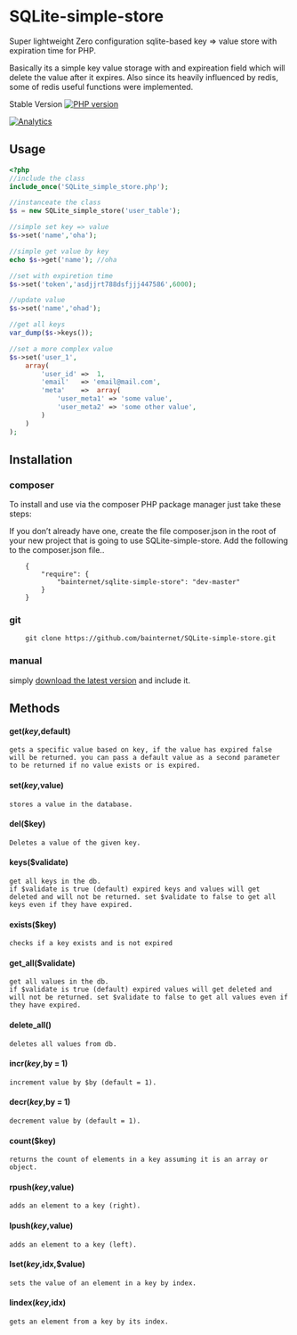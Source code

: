 SQLite-simple-store
===================

Super lightweight Zero configuration sqlite-based key => value store with expiration time for PHP.

Basically its a simple key value storage with and expireation field which will delete the value after it expires.
Also since its heavily influenced by redis, some of redis useful functions were implemented.

Stable Version [![PHP version](https://badge.fury.io/ph/bainternet%2Fsqlite-simple-store.svg)](http://badge.fury.io/ph/bainternet%2Fsqlite-simple-store)

[![Analytics](https://ga-beacon.appspot.com/UA-50573135-8/SQLite-simple-store/main)](https://github.com/bainternet/SQLite-simple-store)

## Usage

```php
<?php 
//include the class
include_once('SQLite_simple_store.php');

//instanceate the class
$s = new SQLite_simple_store('user_table');

//simple set key => value
$s->set('name','oha');

//simple get value by key
echo $s->get('name'); //oha

//set with expiretion time
$s->set('token','asdjjrt788dsfjjj447586',6000);

//update value
$s->set('name','ohad');

//get all keys
var_dump($s->keys());

//set a more complex value
$s->set('user_1',
    array(
        'user_id' =>  1,
        'email'   => 'email@mail.com',
        'meta'    =>  array(
            'user_meta1' => 'some value',
            'user_meta2' => 'some other value',
        )
    )
);

```

## Installation
### composer
To install and use via the composer PHP package manager just take these steps:

If you don’t already have one, create the file composer.json in the root of your new project that is going to use SQLite-simple-store.
Add the following to the composer.json file..
```
	{
	    "require": {
	        "bainternet/sqlite-simple-store": "dev-master"
	    }
	}
```

### git

```
	git clone https://github.com/bainternet/SQLite-simple-store.git
```

### manual   
simply [download the latest version][1] and include it.

## Methods   

#### get($key,$default)
    gets a specific value based on key, if the value has expired false will be returned. you can pass a default value as a second parameter to be returned if no value exists or is expired.

#### set($key,$value)
    stores a value in the database.
#### del($key)
    Deletes a value of the given key.
#### keys($validate)
    get all keys in the db.
    if $validate is true (default) expired keys and values will get deleted and will not be returned. set $validate to false to get all keys even if they have expired.
#### exists($key)
    checks if a key exists and is not expired
#### get_all($validate)
    get all values in the db.
    if $validate is true (default) expired values will get deleted and will not be returned. set $validate to false to get all values even if they have expired.
#### delete_all()
    deletes all values from db.
#### incr($key,$by = 1)
    increment value by $by (default = 1).
#### decr($key,$by = 1)
    decrement value by (default = 1).
#### count($key)
    returns the count of elements in a key assuming it is an array or object.
#### rpush($key,$value)
    adds an element to a key (right).
#### lpush($key,$value)
    adds an element to a key (left).
#### lset($key,$idx,$value)
    sets the value of an element in a key by index.
#### lindex($key,$idx)
    gets an element from a key by its index.


  [1]: https://github.com/bainternet/SQLite-simple-store/releases
